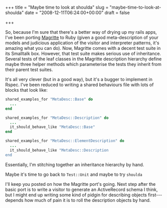 +++
title = "Maybe time to look at shoulda"
slug = "maybe-time-to-look-at-shoulda"
date = "2008-12-11T06:24:00+00:00"
draft = false

+++

So, because I'm sure that there's a better way of drying up my rails apps, I've been porting [Magritte](http://www.lukas-renggli.ch/smalltalk/magritte) to Ruby (given a good meta-description of your models and judicious application of the visitor and interpreter patterns, it's amazing what you can do). Now, Magritte comes with a decent test suite in its Smalltalk box. However, that test suite makes serious use of inheritance. Several tests of the leaf classes in the Magritte description hierarchy define maybe three helper methods which parameterise the tests they inherit from their parent test suites.

It's all very clever (but in a good way), but it's a bugger to implement in Rspec. I've been reduced to writing a shared behaviours file with lots of blocks that look like:

```ruby
shared_examples_for "MetaDesc::Base" do
  ...
end

shared_examples_for "MetaDesc::Description" do
  ...
  it_should_behave_like "MetaDesc::Base"
end

shared_examples_for "MetaDesc::ElementDescription" do
  ...
  it_should_behave_like "MetaDesc::Description
end
```

Essentially, I'm stitching together an inheritance hierarchy by hand.

Maybe it's time to go back to <code>Test::Unit</code> and maybe to try <code>shoulda</code>

I'll keep you posted on how the Magritte port's going. Next step after the basic port is to write a visitor to generate an ActiveRecord schema I think, but I might end up writing some kind of pidgin for describing objects first---depends how much of pain it is to roll the description objects by hand.
